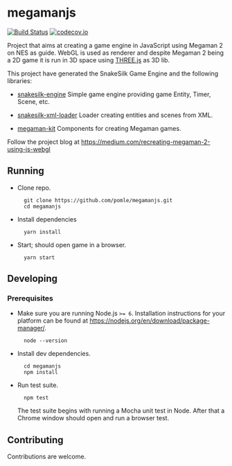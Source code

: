 # megamanjs
[![Build Status](https://travis-ci.org/pomle/megamanjs.svg?branch=master)][1]
[![codecov.io](https://codecov.io/github/pomle/megamanjs/coverage.svg?branch=master)](https://codecov.io/github/pomle/megamanjs?branch=master)

Project that aims at creating a game engine in JavaScript using Megaman 2 on NES as guide. WebGL is used as renderer and despite Megaman 2 being a 2D game it is run in 3D space using [THREE.js](https://github.com/mrdoob/three.js/) as 3D lib.

This project have generated the SnakeSilk Game Engine and the following libraries:
* [snakesilk-engine](https://github.com/snakesilk/snakesilk-engine)
  Simple game engine providing game Entity, Timer, Scene, etc.

* [snakesilk-xml-loader](https://github.com/snakesilk/snakesilk-xml-loader)
  Loader creating entities and scenes from XML.

* [megaman-kit](https://github.com/snakesilk/megaman-kit)
  Components for creating Megaman games.

Follow the project blog at https://medium.com/recreating-megaman-2-using-js-webgl

## Running

* Clone repo.

        git clone https://github.com/pomle/megamanjs.git
        cd megamanjs

* Install dependencies

        yarn install

* Start; should open game in a browser.

        yarn start


## Developing

### Prerequisites

* Make sure you are running Node.js `>= 6`. Installation instructions for your platform can be found at https://nodejs.org/en/download/package-manager/.

        node --version

* Install dev dependencies.

        cd megamanjs
        npm install

* Run test suite.

        npm test

    The test suite begins with running a Mocha unit test in Node. After that a Chrome window should open and run a browser test.


## Contributing

Contributions are welcome.

[1]: https://travis-ci.org/pomle/megamanjs

